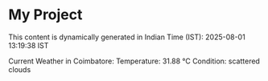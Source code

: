 # My Project

This content is dynamically generated in Indian Time (IST): 2025-08-01 13:19:38 IST


Current Weather in Coimbatore:
Temperature: 31.88 °C
Condition: scattered clouds

